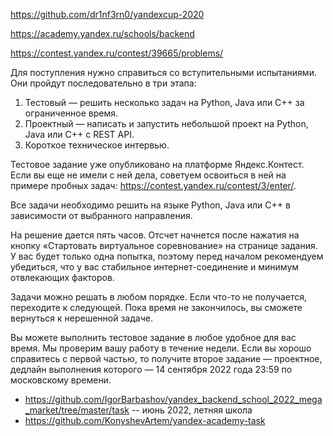 https://github.com/dr1nf3rn0/yandexcup-2020

https://academy.yandex.ru/schools/backend

https://contest.yandex.ru/contest/39665/problems/

Для поступления нужно справиться со вступительными испытаниями.  
Они пройдут последовательно в три этапа:  
1. Тестовый — решить несколько задач на Python, Java или C++ за ограниченное время.  
2. Проектный — написать и запустить небольшой проект на Python, Java или C++ с REST API.  
3. Короткое техническое интервью.  

Тестовое задание уже опубликовано на платформе Яндекс.Контест. Если вы еще не имели с ней дела, советуем освоиться в ней на примере пробных задач: https://contest.yandex.ru/contest/3/enter/. 

Все задачи необходимо решить на языке Python,  Java или C++ в зависимости от выбранного направления.

На решение дается пять часов. Отсчет начнется после нажатия на кнопку «Стартовать виртуальное соревнование» на странице задания. У вас будет только одна попытка, поэтому перед началом рекомендуем убедиться, что у вас стабильное интернет-соединение и минимум отвлекающих факторов.

Задачи можно решать в любом порядке. Если что-то не получается, переходите к следующей. Пока время не закончилось, вы сможете вернуться к нерешенной задаче. 

Вы можете выполнить тестовое задание в любое удобное для вас время. Мы проверим вашу работу в течение недели. Если вы хорошо справитесь с первой частью, то получите второе задание — проектное, дедлайн выполнения которого  — 14 сентября 2022 года 23:59 по московскому времени.
  
  
  
  * https://github.com/IgorBarbashov/yandex_backend_school_2022_mega_market/tree/master/task -- июнь 2022, летняя школа
  * https://github.com/KonyshevArtem/yandex-academy-task 
